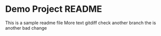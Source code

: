 # Demo Project README
This is a sample readme file
More text
gitdiff check
another branch
the is another bad change